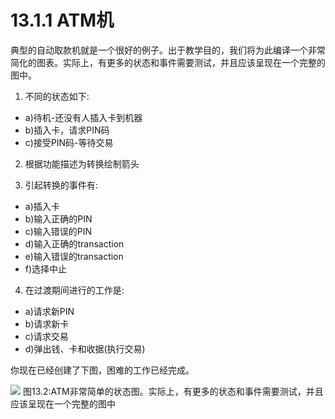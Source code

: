 # 13.1.1 ATM机

典型的自动取款机就是一个很好的例子。出于教学目的，我们将为此编译一个非常简化的图表。实际上，有更多的状态和事件需要测试，并且应该呈现在一个完整的图中。

1. 不同的状态如下:
- a)待机-还没有人插入卡到机器
- b)插入卡，请求PIN码
- c)接受PIN码-等待交易

2. 根据功能描述为转换绘制箭头

3. 引起转换的事件有:
- a)插入卡
- b)输入正确的PIN 
- c)输入错误的PIN 
- d)输入正确的transaction 
- e)输入错误的transaction 
- f)选择中止

4. 在过渡期间进行的工作是:
- a)请求新PIN 
- b)请求新卡
- c)请求交易
- d)弹出钱、卡和收据(执行交易)

你现在已经创建了下图，困难的工作已经完成。

![](https://tva1.sinaimg.cn/large/008i3skNgy1gykj8ys3wmj315o0ou41n.jpg)
图13.2:ATM非常简单的状态图。实际上，有更多的状态和事件需要测试，并且应该呈现在一个完整的图中
